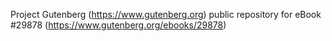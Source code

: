 Project Gutenberg (https://www.gutenberg.org) public repository for eBook #29878 (https://www.gutenberg.org/ebooks/29878)
